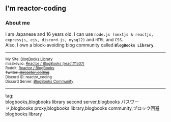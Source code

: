 ## I'm reactor-coding

### About me

I am Japanese and 16 years old. I can use `node.js (nextjs & reactjs, expressjs, ejs, discord.js, mysql2)` and `HTML` and `CSS`.   
Also, I own a block-avoiding blog community called **`BlogBooks Library`**.

---

<sub>
My Site: <a href="https://blogbooks.net">BlogBooks Library</a><br>
misskey.io: <a href="https://misskey.io/@reactor_coding">Reactor / BlogBooks (react#1507)</a><br>
Reddit: <a href="https://www.reddit.com/user/reactor_coding">Reactor / BlogBooks</a><br>
<del>Twitter: <a href="https://twitter.com/reactor_coding">@reactor_coding</a></del><br>
Discord ID: reactor_coding<br>
Discord Server: <a href="https://blogbooks.net/shortlinks/discord/bbs-community">BlogBooks Community</a><br>
</sub>

---

tag:   
blogbooks,blogbooks library second server,blogbooks パスワード,blogbooks proxy,blogbooks library,blogbooks community,ブロック回避 blogbooks library
